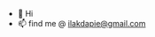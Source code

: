 - 👋 Hi
- 📫 find me @ ilakdapie@gmail.com

<!---
Whale-birb69420/Whale-birb69420 is a ✨ special ✨ repository because its `README.md` (this file) appears on your GitHub profile.
You can click the Preview link to take a look at your changes.
--->
